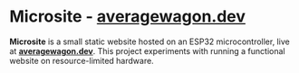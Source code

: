 # Microsite - [averagewagon.dev](https://averagewagon.dev)

**Microsite** is a small static website hosted on an ESP32 microcontroller, live
at **[averagewagon.dev](https://averagewagon.dev)**. This project experiments
with running a functional website on resource-limited hardware.

